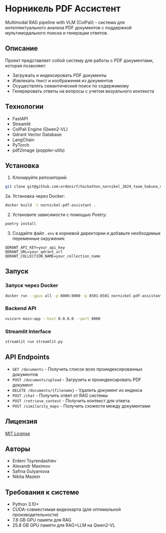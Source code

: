 # Норникель PDF Ассистент

Multimodal RAG pipeline with VLM (ColPali) - система для интеллектуального анализа PDF документов с поддержкой мультимодального поиска и генерации ответов.

## Описание

Проект представляет собой систему для работы с PDF документами, которая позволяет:

- Загружать и индексировать PDF документы
- Извлекать текст и изображения из документов
- Осуществлять семантический поиск по содержимому
- Генерировать ответы на вопросы с учетом визуального контекста

## Технологии

- FastAPI
- Streamlit
- ColPali Engine (Qwen2-VL)
- Qdrant Vector Database
- LangChain
- PyTorch
- pdf2image (poppler-utils)

## Установка

1. Клонируйте репозиторий:

```bash
git clone git@github.com:erdenirf/hackathon_nornikel_2024_team_hakuna_matata.git
```

2a. Установка через Docker:

```bash
docker build -t nornickel-pdf-assistant .
```

2. Установите зависимости с помощью Poetry:

```bash
poetry install
```

3. Создайте файл `.env` в корневой директории и добавьте необходимые переменные окружения:
```
QDRANT_API_KEY=your_api_key
QDRANT_URL=your_qdrant_url
QDRANT_COLLECTION_NAME=your_collection_name
```

## Запуск

### Запуск через Docker

```bash
docker run --gpus all -p 8000:8000 -p 8501:8501 nornickel-pdf-assistant
```

### Backend API

```bash
uvicorn main:app --host 0.0.0.0 --port 8000
```

### Streamlit Interface

```bash
streamlit run streamlit.py
```

## API Endpoints

- `GET /documents` - Получить список всех проиндексированных документов
- `POST /documents/upload` - Загрузить и проиндексировать PDF документ
- `DELETE /documents/{filename}` - Удалить документ из индекса
- `POST /chat` - Получить ответ от RAG системы
- `POST /retrieve_context` - Получить контекст для ответа
- `POST /similarity_maps` - Получить схожести между документами

## Лицензия

[MIT License](LICENSE.MD)

## Авторы

- Erdeni Tsyrendashiev
- Alexandr Maximov
- Safina Gulyamova
- Nikita Mazein

## Требования к системе

- Python 3.10+
- CUDA-совместимая видеокарта (для оптимальной производительности)
- 7.8 GB GPU памяти для RAG
- 25.8 GB GPU памяти для RAG+LLM на Qwen2-VL
